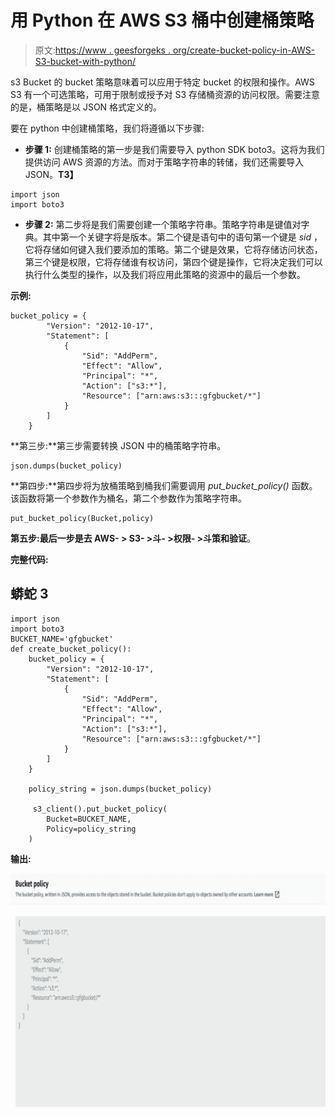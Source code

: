 # 用 Python 在 AWS S3 桶中创建桶策略

> 原文:[https://www . geesforgeks . org/create-bucket-policy-in-AWS-S3-bucket-with-python/](https://www.geeksforgeeks.org/create-bucket-policy-in-aws-s3-bucket-with-python/)

s3 Bucket 的 bucket 策略意味着可以应用于特定 bucket 的权限和操作。AWS S3 有一个可选策略，可用于限制或授予对 S3 存储桶资源的访问权限。需要注意的是，桶策略是以 JSON 格式定义的。

要在 python 中创建桶策略，我们将遵循以下步骤:

*   **步骤 1:** 创建桶策略的第一步是我们需要导入 python SDK boto3。这将为我们提供访问 AWS 资源的方法。而对于策略字符串的转储，我们还需要导入 JSON。**T3】**

```
import json
import boto3
```

*   **步骤 2:** 第二步将是我们需要创建一个策略字符串。策略字符串是键值对字典。其中第一个关键字将是版本。第二个键是语句中的语句第一个键是 *sid* ，它将存储如何键入我们要添加的策略。第二个键是效果，它将存储访问状态，第三个键是权限，它将存储谁有权访问，第四个键是操作，它将决定我们可以执行什么类型的操作，以及我们将应用此策略的资源中的最后一个参数。

**示例:**

```
bucket_policy = {
        "Version": "2012-10-17",
        "Statement": [
            {
                "Sid": "AddPerm",
                "Effect": "Allow",
                "Principal": "*",
                "Action": ["s3:*"],
                "Resource": ["arn:aws:s3:::gfgbucket/*"]
            }
        ]
    }
```

**第三步:**第三步需要转换 JSON 中的桶策略字符串。

```
json.dumps(bucket_policy)
```

**第四步:**第四步将为放桶策略到桶我们需要调用 *put_bucket_policy()* 函数。该函数将第一个参数作为桶名，第二个参数作为策略字符串。

```
put_bucket_policy(Bucket,policy)
```

**第五步:**最后一步是去 **AWS- > S3- >斗- >权限- >斗策**和**验证**。

**完整代码:**

## 蟒蛇 3

```
import json
import boto3
BUCKET_NAME='gfgbucket'
def create_bucket_policy():
    bucket_policy = {
        "Version": "2012-10-17",
        "Statement": [
            {
                "Sid": "AddPerm",
                "Effect": "Allow",
                "Principal": "*",
                "Action": ["s3:*"],
                "Resource": ["arn:aws:s3:::gfgbucket/*"]
            }
        ]
    }

    policy_string = json.dumps(bucket_policy)

     s3_client().put_bucket_policy(
        Bucket=BUCKET_NAME,
        Policy=policy_string
    )
```

**输出:**

![](img/a86b2ab91c52ba349e0156ed773e3160.png)